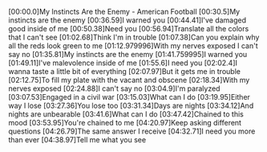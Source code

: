 [00:00.0]My Instincts Are the Enemy - American Football
[00:30.5]My instincts are the enemy
[00:36.59]I warned you
[00:44.41]I've damaged good inside of me
[00:50.38]Need you
[00:56.94]Translate all the colors that I can't see
[01:02.68]Think I'm in trouble
[01:07.38]Can you explain why all the reds look green to me
[01:12.979996]With my nerves exposed I can't say no
[01:35.81]My instincts are the enemy
[01:41.759995]I warned you
[01:49.11]I've malevolence inside of me
[01:55.6]I need you
[02:02.4]I wanna taste a little bit of everything
[02:07.97]But it gets me in trouble
[02:12.75]To fill my plate with the vacant and obscene
[02:18.34]With my nerves exposed
[02:24.88]I can't say no
[03:04.9]I'm paralyzed
[03:07.53]Engaged in a civil war
[03:15.03]What can I do
[03:19.95]Either way I lose
[03:27.36]You lose too
[03:31.34]Days are nights
[03:34.12]And nights are unbearable
[03:41.6]What can I do
[03:47.42]Chained to this mood
[03:53.95]You're chained to me
[04:20.97]Keep asking different questions
[04:26.79]The same answer I receive
[04:32.71]I need you more than ever
[04:38.97]Tell me what you see